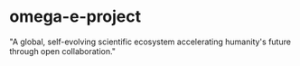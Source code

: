 # omega-e-project
"A global, self-evolving scientific ecosystem accelerating humanity's future through open collaboration."
